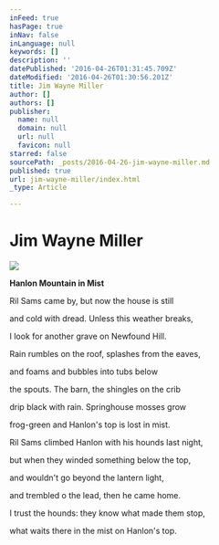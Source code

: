 ```yaml
---
inFeed: true
hasPage: true
inNav: false
inLanguage: null
keywords: []
description: ''
datePublished: '2016-04-26T01:31:45.709Z'
dateModified: '2016-04-26T01:30:56.201Z'
title: Jim Wayne Miller
author: []
authors: []
publisher:
  name: null
  domain: null
  url: null
  favicon: null
starred: false
sourcePath: _posts/2016-04-26-jim-wayne-miller.md
published: true
url: jim-wayne-miller/index.html
_type: Article

---
```

# Jim Wayne Miller
![](https://the-grid-user-content.s3-us-west-2.amazonaws.com/2c1a0b43-6a20-499e-9f83-0ef13ca84be7.jpg)

**Hanlon Mountain in Mist**

Ril Sams came by, but now the house is still

and cold with dread. Unless this weather breaks,

I look for another grave on Newfound Hill.

Rain rumbles on the roof, splashes from the eaves,

and foams and bubbles into tubs below

the spouts. The barn, the shingles on the crib

drip black with rain. Springhouse mosses grow

frog-green and Hanlon's top is lost in mist.

Ril Sams climbed Hanlon with his hounds last night,

but when they winded something below the top,

and wouldn't go beyond the lantern light,

and trembled o the lead, then he came home.

I trust the hounds: they know what made them stop,

what waits there in the mist on Hanlon's top.